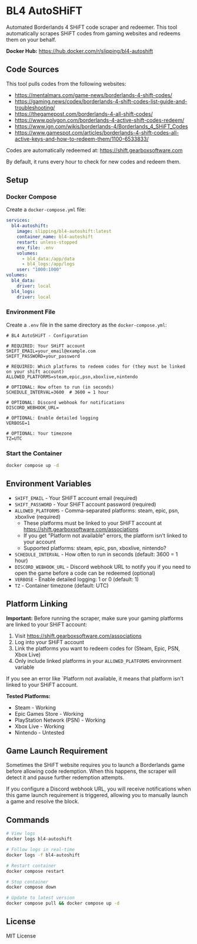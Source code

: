 # BL4 AutoSHiFT

Automated Borderlands 4 SHiFT code scraper and redeemer. This tool automatically scrapes SHiFT codes from gaming websites and redeems them on your behalf.

**Docker Hub:** https://hub.docker.com/r/slipping/bl4-autoshift

## Code Sources

This tool pulls codes from the following websites:
- https://mentalmars.com/game-news/borderlands-4-shift-codes/
- https://gaming.news/codex/borderlands-4-shift-codes-list-guide-and-troubleshooting/
- https://thegamepost.com/borderlands-4-all-shift-codes/
- https://www.polygon.com/borderlands-4-active-shift-codes-redeem/
- https://www.ign.com/wikis/borderlands-4/Borderlands_4_SHiFT_Codes
- https://www.gamespot.com/articles/borderlands-4-shift-codes-all-active-keys-and-how-to-redeem-them/1100-6533833/

Codes are automatically redeemed at: https://shift.gearboxsoftware.com

By default, it runs every hour to check for new codes and redeem them.

## Setup

### Docker Compose

Create a `docker-compose.yml` file:

```yaml
services:
  bl4-autoshift:
    image: slipping/bl4-autoshift:latest
    container_name: bl4-autoshift
    restart: unless-stopped
    env_file: .env
    volumes:
      - bl4_data:/app/data
      - bl4_logs:/app/logs
    user: "1000:1000"
volumes:
  bl4_data:
    driver: local
  bl4_logs:
    driver: local
```

### Environment File

Create a `.env` file in the same directory as the `docker-compose.yml`:

```env
# BL4 AutoSHiFT - Configuration

# REQUIRED: Your SHiFT account
SHIFT_EMAIL=your_email@example.com
SHIFT_PASSWORD=your_password

# REQUIRED: Which platforms to redeem codes for (they must be linked on your shift account)
ALLOWED_PLATFORMS=steam,epic,psn,xboxlive,nintendo

# OPTIONAL: How often to run (in seconds)
SCHEDULE_INTERVAL=3600  # 3600 = 1 hour

# OPTIONAL: Discord webhook for notifications
DISCORD_WEBHOOK_URL=

# OPTIONAL: Enable detailed logging
VERBOSE=1

# OPTIONAL: Your timezone
TZ=UTC
```

### Start the Container

```bash
docker compose up -d
```

## Environment Variables

- `SHIFT_EMAIL` - Your SHiFT account email (required)
- `SHIFT_PASSWORD` - Your SHiFT account password (required)
- `ALLOWED_PLATFORMS` - Comma-separated platforms: steam, epic, psn, xboxlive (required)
  - These platforms must be linked to your SHiFT account at https://shift.gearboxsoftware.com/associations
  - If you get "Platform not available" errors, the platform isn't linked to your account
  - Supported platforms: steam, epic, psn, xboxlive, nintendo?
- `SCHEDULE_INTERVAL` - How often to run in seconds (default: 3600 = 1 hour)
- `DISCORD_WEBHOOK_URL` - Discord webhook URL to notify you if you need to open the game before a code can be redeemed (optional)
- `VERBOSE` - Enable detailed logging: 1 or 0 (default: 1)
- `TZ` - Container timezone (default: UTC)

## Platform Linking

**Important:** Before running the scraper, make sure your gaming platforms are linked to your SHiFT account:

1. Visit https://shift.gearboxsoftware.com/associations
2. Log into your SHiFT account
3. Link the platforms you want to redeem codes for (Steam, Epic, PSN, Xbox Live)
4. Only include linked platforms in your `ALLOWED_PLATFORMS` environment variable

If you see an error like `Platform not available, it means that platform isn't linked to your SHiFT account.

**Tested Platforms:**
- Steam - Working
- Epic Games Store - Working  
- PlayStation Network (PSN) - Working
- Xbox Live - Working
- Nintendo - Untested

## Game Launch Requirement

Sometimes the SHiFT website requires you to launch a Borderlands game before allowing code redemption. When this happens, the scraper will detect it and pause further redemption attempts. 

If you configure a Discord webhook URL, you will receive notifications when this game launch requirement is triggered, allowing you to manually launch a game and resolve the block.

## Commands

```bash
# View logs
docker logs bl4-autoshift

# Follow logs in real-time
docker logs -f bl4-autoshift

# Restart container
docker compose restart

# Stop container
docker compose down

# Update to latest version
docker compose pull && docker compose up -d
```

## License

MIT License